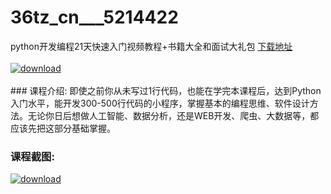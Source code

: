 # 36tz_cn___5214422
python开发编程21天快速入门视频教程+书籍大全和面试大礼包
[下载地址](http://www.36tz.cn/article/5214422 "下载地址")
<br/></br>[![download](http://36tz.cn/muke_img/2020_07_1-49.png "下载地址")](http://www.36tz.cn/article/5214422 "下载地址")
<br/></br>### 课程介绍:
即使之前你从未写过1行代码，也能在学完本课程后，达到Python入门水平，能开发300-500行代码的小程序，掌握基本的编程思维、软件设计方法。无论你日后想做人工智能、数据分析，还是WEB开发、爬虫、大数据等，都应该先把这部分基础掌握。

### 课程截图:
[![download](http://36tz.cn/muke_img/2020_07_2-57.png "下载地址")](http://www.36tz.cn/article/5214422 "下载地址")
